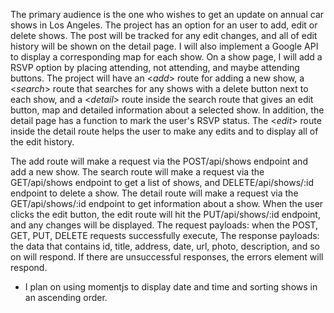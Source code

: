 The primary audience is the one who wishes to get an update on annual car shows in Los Angeles.
The project has an option for an user to add, edit or delete shows. The post will be tracked for any edit changes, and all of edit history will be shown on the detail page. I will also implement a Google API to display a corresponding map for each show. On a show page, I will add a RSVP option by placing attending, not attending, and maybe attending buttons. The project will have an <*add*> route for adding a new show, a <*search*> route that searches for any shows with a delete button next to each show, and a <*detail*> route inside the search route that gives an edit button, map and detailed information about a selected show. In addition, the detail page has a function to mark the user's RSVP status. The <*edit*> route inside the detail route helps the user to make any edits and to display all of the edit history.

The add route will make a request via the POST/api/shows endpoint and add a new show.
The search route will make a request via the GET/api/shows endpoint to get a list of shows, and DELETE/api/shows/:id endpoint to delete a show. The detail route will make a request via the GET/api/shows/:id endpoint to get information about a show.
When the user clicks the edit button, the edit route will hit the PUT/api/shows/:id endpoint, and any changes will be displayed.
The request payloads: when the POST, GET, PUT, DELETE requests successfully execute,
The response payloads: the data that contains id, title, address, date, url, photo, description, and so on will respond.
If there are unsuccessful responses, the errors element will respond.

* I plan on using momentjs to display date and time and sorting shows in an ascending order.
